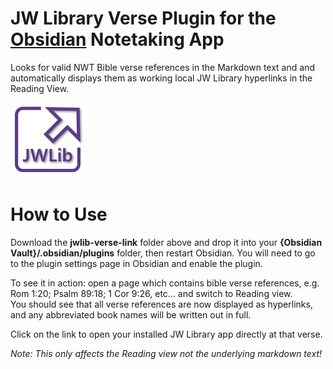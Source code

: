 # JW Library Verse Plugin for the [Obsidian](https://obsidian.md) Notetaking App

Looks for valid NWT Bible verse references in the Markdown text and and automatically displays them as working local JW Library hyperlinks in the Reading View.

![Logo](PluginLogo-small.png)


# How to Use

Download the **jwlib-verse-link** folder above and drop it into your **{Obsidian Vault}/.obsidian/plugins** folder, then restart Obsidian.  You will need to go to the plugin settings page in Obsidian and enable the plugin.

To see it in action: open a page which contains bible verse references, e.g. Rom 1:20; Psalm 89:18; 1 Cor 9:26, etc... and switch to Reading view.  
You should see that all verse references are now displayed as hyperlinks, and any abbreviated book names will be written out in full.  

Click on the link to open your installed JW Library app directly at that verse.

*Note: This only affects the Reading view not the underlying markdown text!*
